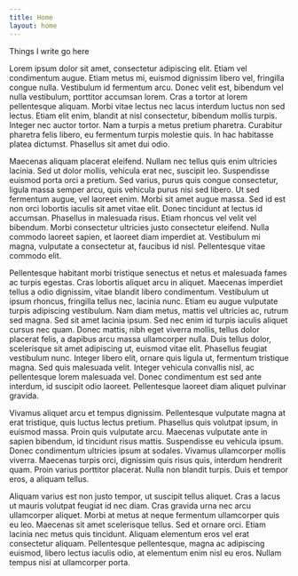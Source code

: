 ```yaml
---
title: Home
layout: home
---
```


Things I write go here

Lorem ipsum dolor sit amet, consectetur adipiscing elit. Etiam vel condimentum augue. Etiam metus mi, euismod dignissim libero vel, fringilla congue nulla. Vestibulum id fermentum arcu. Donec velit est, bibendum vel nulla vestibulum, porttitor accumsan lorem. Cras a tortor at lorem pellentesque aliquam. Morbi vitae lectus nec lacus interdum luctus non sed lectus. Etiam elit enim, blandit at nisl consectetur, bibendum mollis turpis. Integer nec auctor tortor. Nam a turpis a metus pretium pharetra. Curabitur pharetra felis libero, eu fermentum turpis molestie quis. In hac habitasse platea dictumst. Phasellus sit amet dui odio.

Maecenas aliquam placerat eleifend. Nullam nec tellus quis enim ultricies lacinia. Sed ut dolor mollis, vehicula erat nec, suscipit leo. Suspendisse euismod porta orci a pretium. Sed varius, purus quis congue consectetur, ligula massa semper arcu, quis vehicula purus nisi sed libero. Ut sed fermentum augue, vel laoreet enim. Morbi sit amet augue massa. Sed id est non orci lobortis iaculis sit amet vitae elit. Donec tincidunt at lectus id accumsan. Phasellus in malesuada risus. Etiam rhoncus vel velit vel bibendum. Morbi consectetur ultricies justo consectetur eleifend. Nulla commodo laoreet sapien, et laoreet diam imperdiet at. Vestibulum mi magna, vulputate a consectetur at, faucibus id nisl. Pellentesque vitae commodo elit.

Pellentesque habitant morbi tristique senectus et netus et malesuada fames ac turpis egestas. Cras lobortis aliquet arcu in aliquet. Maecenas imperdiet tellus a odio dignissim, vitae blandit libero condimentum. Vestibulum ut ipsum rhoncus, fringilla tellus nec, lacinia nunc. Etiam eu augue vulputate turpis adipiscing vestibulum. Nam diam metus, mattis vel ultricies ac, rutrum sed magna. Sed sit amet lacinia ipsum. Sed nec enim id turpis iaculis aliquet cursus nec quam. Donec mattis, nibh eget viverra mollis, tellus dolor placerat felis, a dapibus arcu massa ullamcorper nulla. Duis tellus dolor, scelerisque sit amet adipiscing ut, euismod vitae elit. Phasellus feugiat vestibulum nunc. Integer libero elit, ornare quis ligula ut, fermentum tristique magna. Sed quis malesuada velit. Integer vehicula convallis nisl, ac pellentesque lorem malesuada vel. Donec condimentum est sed ante interdum, id suscipit odio laoreet. Pellentesque laoreet diam aliquet pulvinar gravida.

Vivamus aliquet arcu et tempus dignissim. Pellentesque vulputate magna at erat tristique, quis luctus lectus pretium. Phasellus quis volutpat ipsum, in euismod massa. Proin quis vulputate arcu. Maecenas vulputate ante in sapien bibendum, id tincidunt risus mattis. Suspendisse eu vehicula ipsum. Donec condimentum ultricies ipsum at sodales. Vivamus ullamcorper mollis viverra. Maecenas turpis orci, dignissim quis risus quis, interdum hendrerit quam. Proin varius porttitor placerat. Nulla non blandit turpis. Duis et tempor eros, a aliquam tellus.

Aliquam varius est non justo tempor, ut suscipit tellus aliquet. Cras a lacus ut mauris volutpat feugiat id nec diam. Cras gravida urna nec arcu ullamcorper aliquet. Morbi at metus at neque fermentum ullamcorper quis eu leo. Maecenas sit amet scelerisque tellus. Sed et ornare orci. Etiam lacinia nec metus quis tincidunt. Aliquam elementum eros vel erat consectetur aliquam. Pellentesque pellentesque, magna ac adipiscing euismod, libero lectus iaculis odio, at elementum enim nisl eu eros. Nullam tempus nisi at ullamcorper porta.